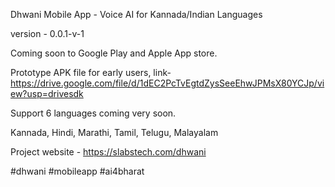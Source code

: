 Dhwani Mobile App - Voice AI for Kannada/Indian Languages 

version - 0.0.1-v-1

Coming soon to Google Play and Apple App store.

Prototype APK file for early users,
link-  https://drive.google.com/file/d/1dEC2PcTvEgtdZysSeeEhwJPMsX80YCJp/view?usp=drivesdk

Support 6 languages coming very soon.

Kannada, Hindi, Marathi, Tamil, Telugu, Malayalam 

Project website - https://slabstech.com/dhwani

#dhwani #mobileapp #ai4bharat

